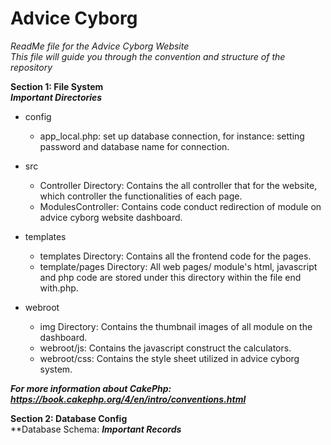 # **Advice Cyborg**
*ReadMe file for the Advice Cyborg Website*<br/>
*This file will guide you through the convention and structure of the repository*

**Section 1: File System**</br>
***Important Directories***
- config
  - app_local.php: set up database connection, for instance: setting password and database name for connection.

- src
  - Controller Directory: Contains the all controller that for the website, which controller the functionalities of each page.
  - ModulesController: Contains code conduct redirection of module on advice cyborg website dashboard.


- templates
  - templates Directory: Contains all the frontend code for the pages.
  - template/pages Directory: All web pages/ module's  html, javascript and php code are stored under this directory within the file end with.php.


- webroot
  - img Directory: Contains the thumbnail images of all module on the dashboard.
  - webroot/js: Contains the javascript construct the calculators.
  - webroot/css: Contains the style sheet utilized in advice cyborg system.

***For more information about CakePhp: https://book.cakephp.org/4/en/intro/conventions.html***

**Section 2: Database Config**</br>
**Database Schema: 
***Important Records*** 


